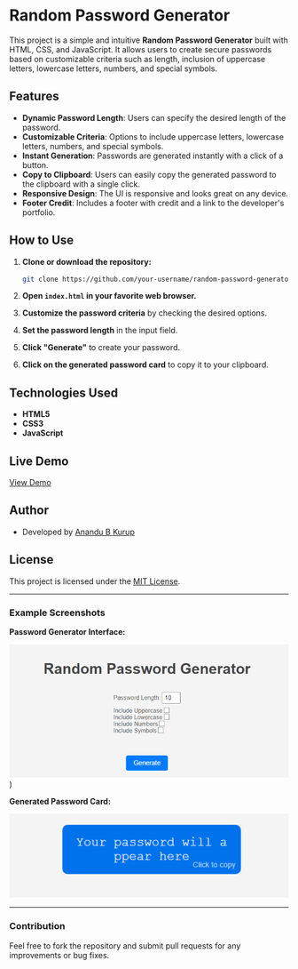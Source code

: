 # Random Password Generator

This project is a simple and intuitive **Random Password Generator** built with HTML, CSS, and JavaScript. It allows users to create secure passwords based on customizable criteria such as length, inclusion of uppercase letters, lowercase letters, numbers, and special symbols.

## Features

- **Dynamic Password Length**: Users can specify the desired length of the password.
- **Customizable Criteria**: Options to include uppercase letters, lowercase letters, numbers, and special symbols.
- **Instant Generation**: Passwords are generated instantly with a click of a button.
- **Copy to Clipboard**: Users can easily copy the generated password to the clipboard with a single click.
- **Responsive Design**: The UI is responsive and looks great on any device.
- **Footer Credit**: Includes a footer with credit and a link to the developer's portfolio.

## How to Use

1. **Clone or download the repository:**
    ```bash
    git clone https://github.com/your-username/random-password-generator.git
    ```

2. **Open `index.html` in your favorite web browser.**

3. **Customize the password criteria** by checking the desired options.

4. **Set the password length** in the input field.

5. **Click "Generate"** to create your password.

6. **Click on the generated password card** to copy it to your clipboard.

## Technologies Used

- **HTML5**
- **CSS3**
- **JavaScript**

## Live Demo

[View Demo](https://anandub13.github.io/Random-Password-Generator/Password%20Gen%20Website/) 

## Author

- Developed by [Anandu B Kurup](https://bfrevren.netlify.app/)

## License

This project is licensed under the [MIT License](LICENSE).

---

### Example Screenshots

**Password Generator Interface:**

![Password Generator Interface](https://github.com/AnanduB13/Random-Password-Generator/blob/a83da00f9070f99a29f03006926fd024413d9b29/Password%20Gen%20Website/Assets/Interface.png?raw=true))

**Generated Password Card:**

![Generated Password Card](https://github.com/AnanduB13/Random-Password-Generator/blob/main/Password%20Gen%20Website/Assets/Password%20Card.png?raw=true)
 

---

### Contribution

Feel free to fork the repository and submit pull requests for any improvements or bug fixes. 
